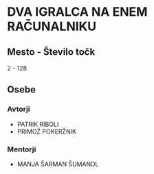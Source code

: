 # DVA IGRALCA NA ENEM RAČUNALNIKU
## Mesto - Število točk
2 - 128
## Osebe
### Avtorji
 * PATRIK RIBOLI
 * PRIMOŽ POKERŽNIK
### Mentorji
 * MANJA ŠARMAN ŠUMANDL